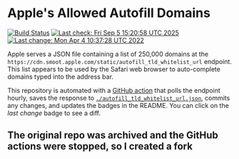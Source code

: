 # Apple's Allowed Autofill Domains

[![Build Status](https://img.shields.io/github/workflow/status/JMcrafter26/apple-autofill-domains/update)](https://github.com/JMcrafter26/apple-autofill-domains/actions/workflows/update.yaml)
[![Last check: Fri Sep  5 15:20:58 UTC 2025](https://img.shields.io/date/1757085658?label=last%20check)](https://github.com/b0o/apple-autofill-domains/actions/runs/17497342612)
[![Last change: Mon Apr  4 10:37:28 UTC 2022](https://img.shields.io/date/1649068648?color=orange&label=last%20change)](https://github.com/b0o/apple-autofill-domains/commit/3a3896a63f63158d88c794843b20d0990b0fd0bd)

Apple serves a JSON file containing a list of 250,000 domains at the `https://cdn.smoot.apple.com/static/autofill_tld_whitelist_url` endpoint. This list appears to be used by the Safari web browser to auto-complete domains typed into the address bar.

This repository is automated with a [GitHub action](https://github.com/JMcrafter26/apple-autofill-domains/actions/workflows/update.yaml) that polls the endpoint hourly, saves the response to [`./autofill_tld_whitelist_url.json`](https://github.com/JMcrafter26/apple-autofill-domains/blob/main/autofill_tld_whitelist_url.json), commits any changes, and updates the badges in the README. You can click on the _last change_ badge to see a diff.

## The original repo was archived and the GitHub actions were stopped, so I created a fork
